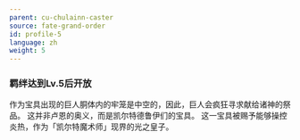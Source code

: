 ```yaml
---
parent: cu-chulainn-caster
source: fate-grand-order
id: profile-5
language: zh
weight: 5
---
```


### 羁绊达到Lv.5后开放

作为宝具出现的巨人胴体内的牢笼是中空的，因此，巨人会疯狂寻求献给诸神的祭品。
这并非卢恩的奥义，而是凯尔特德鲁伊们的宝具。
这一宝具被赐予能够操控炎热，作为「凯尔特魔术师」现界的光之皇子。
